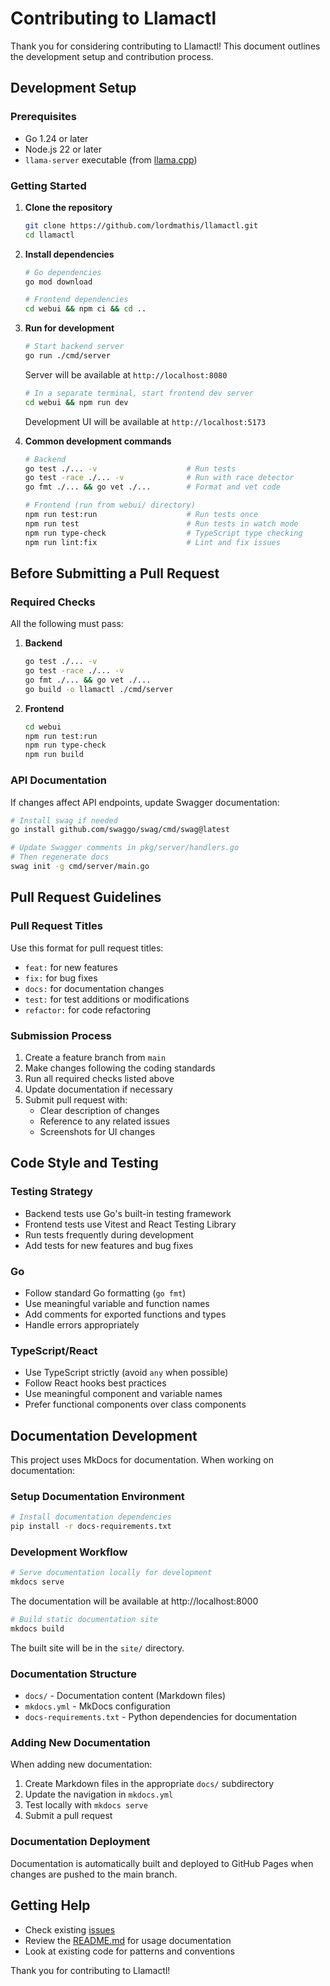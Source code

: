 # Contributing to Llamactl

Thank you for considering contributing to Llamactl! This document outlines the development setup and contribution process.

## Development Setup

### Prerequisites

- Go 1.24 or later
- Node.js 22 or later
- `llama-server` executable (from [llama.cpp](https://github.com/ggml-org/llama.cpp))

### Getting Started

1. **Clone the repository**
   ```bash
   git clone https://github.com/lordmathis/llamactl.git
   cd llamactl
   ```

2. **Install dependencies**
   ```bash
   # Go dependencies
   go mod download
   
   # Frontend dependencies
   cd webui && npm ci && cd ..
   ```

3. **Run for development**
   ```bash
   # Start backend server
   go run ./cmd/server
   ```
   Server will be available at `http://localhost:8080`
   
   ```bash
   # In a separate terminal, start frontend dev server
   cd webui && npm run dev
   ```
   Development UI will be available at `http://localhost:5173`

4. **Common development commands**
   ```bash
   # Backend
   go test ./... -v                    # Run tests
   go test -race ./... -v              # Run with race detector
   go fmt ./... && go vet ./...        # Format and vet code
   
   # Frontend (run from webui/ directory)
   npm run test:run                    # Run tests once
   npm run test                        # Run tests in watch mode
   npm run type-check                  # TypeScript type checking
   npm run lint:fix                    # Lint and fix issues
   ```

## Before Submitting a Pull Request

### Required Checks

All the following must pass:

1. **Backend**
   ```bash
   go test ./... -v
   go test -race ./... -v
   go fmt ./... && go vet ./...
   go build -o llamactl ./cmd/server
   ```

2. **Frontend**
   ```bash
   cd webui
   npm run test:run
   npm run type-check
   npm run build
   ```

### API Documentation

If changes affect API endpoints, update Swagger documentation:

```bash
# Install swag if needed
go install github.com/swaggo/swag/cmd/swag@latest

# Update Swagger comments in pkg/server/handlers.go
# Then regenerate docs
swag init -g cmd/server/main.go
```

## Pull Request Guidelines

### Pull Request Titles
Use this format for pull request titles:
- `feat:` for new features
- `fix:` for bug fixes  
- `docs:` for documentation changes
- `test:` for test additions or modifications
- `refactor:` for code refactoring

### Submission Process
1. Create a feature branch from `main`
2. Make changes following the coding standards
3. Run all required checks listed above
4. Update documentation if necessary
5. Submit pull request with:
   - Clear description of changes
   - Reference to any related issues
   - Screenshots for UI changes

## Code Style and Testing

### Testing Strategy
- Backend tests use Go's built-in testing framework
- Frontend tests use Vitest and React Testing Library
- Run tests frequently during development
- Add tests for new features and bug fixes

### Go
- Follow standard Go formatting (`go fmt`)
- Use meaningful variable and function names  
- Add comments for exported functions and types
- Handle errors appropriately

### TypeScript/React
- Use TypeScript strictly (avoid `any` when possible)
- Follow React hooks best practices
- Use meaningful component and variable names
- Prefer functional components over class components

## Documentation Development

This project uses MkDocs for documentation. When working on documentation:

### Setup Documentation Environment

```bash
# Install documentation dependencies
pip install -r docs-requirements.txt
```

### Development Workflow

```bash
# Serve documentation locally for development
mkdocs serve
```
The documentation will be available at http://localhost:8000

```bash
# Build static documentation site
mkdocs build
```
The built site will be in the `site/` directory.

### Documentation Structure

- `docs/` - Documentation content (Markdown files)
- `mkdocs.yml` - MkDocs configuration
- `docs-requirements.txt` - Python dependencies for documentation

### Adding New Documentation

When adding new documentation:

1. Create Markdown files in the appropriate `docs/` subdirectory
2. Update the navigation in `mkdocs.yml`
3. Test locally with `mkdocs serve`
4. Submit a pull request

### Documentation Deployment

Documentation is automatically built and deployed to GitHub Pages when changes are pushed to the main branch.

## Getting Help

- Check existing [issues](https://github.com/lordmathis/llamactl/issues)
- Review the [README.md](README.md) for usage documentation  
- Look at existing code for patterns and conventions

Thank you for contributing to Llamactl!
